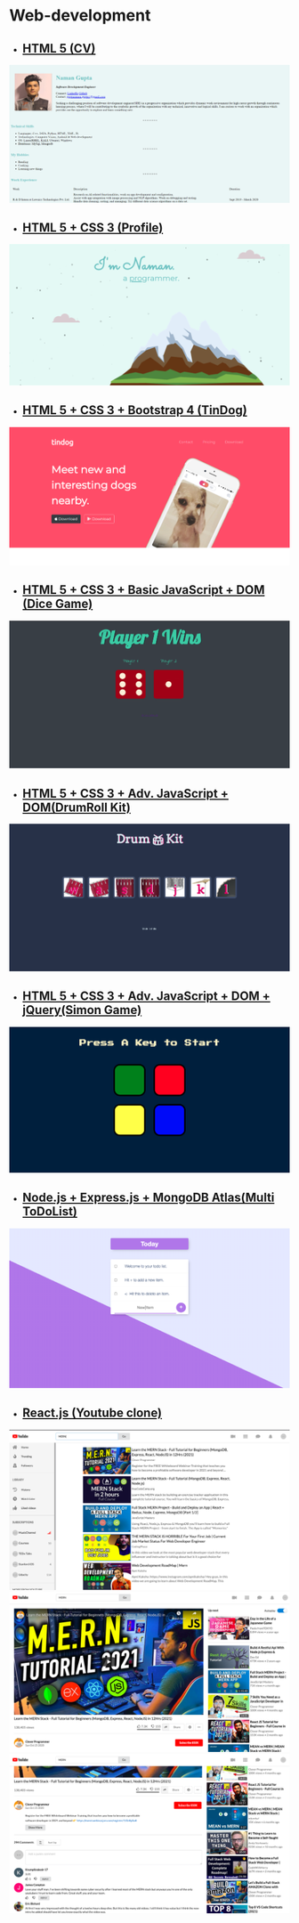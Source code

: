 # Web-development
* ## [HTML 5 (CV)](https://namangupta.tech/profile.html)
![cv1](https://github.com/namangupta-98/Web-Dev/blob/master/Sample-images/cv1.png)
* ## [HTML 5 + CSS 3 (Profile)](https://namangupta-98.github.io/Web-Dev/index.html)
![cv2](https://github.com/namangupta-98/Web-Dev/blob/master/Sample-images/cv2.png)
* ## [HTML 5 + CSS 3 + Bootstrap 4 (TinDog)](https://namangupta-98.github.io/Web-Dev/Tindog/index.html)
![tindog](https://github.com/namangupta-98/Web-Dev/blob/master/Sample-images/tindog.png)
* ## [HTML 5 + CSS 3 + Basic JavaScript + DOM (Dice Game)](https://namangupta-98.github.io/Web-Dev/DOM-DiceGame/index.html)
![dice](https://github.com/namangupta-98/Web-Dev/blob/master/Sample-images/dice.png)
* ## [HTML 5 + CSS 3 + Adv. JavaScript + DOM(DrumRoll Kit)](https://namangupta-98.github.io/Web-Dev/Adv.%20JS%20%26%20DOM%20DrumRoll%20Kit/index.html)
![drum](https://github.com/namangupta-98/Web-Dev/blob/master/Sample-images/drum.png)
* ## [HTML 5 + CSS 3 + Adv. JavaScript + DOM + jQuery(Simon Game)](https://namangupta-98.github.io/Web-Dev/Simon%20Game/index.html)
![simon](https://github.com/namangupta-98/Web-Dev/blob/master/Sample-images/simon-game.png)
* ## [Node.js + Express.js + MongoDB Atlas(Multi ToDoList)](https://cryptic-gorge-24082.herokuapp.com/)
![list](https://github.com/namangupta-98/Web-Dev/blob/master/Sample-images/todolist.png)
* ## [React.js (Youtube clone)]()
![youtube_list](https://github.com/namangupta-98/Web-Dev/blob/master/Sample-images/youtube_list.png)
![youtube_video](https://github.com/namangupta-98/Web-Dev/blob/master/Sample-images/youtube_video.png)
![youtube_list](https://github.com/namangupta-98/Web-Dev/blob/master/Sample-images/youtube_comments.png)
